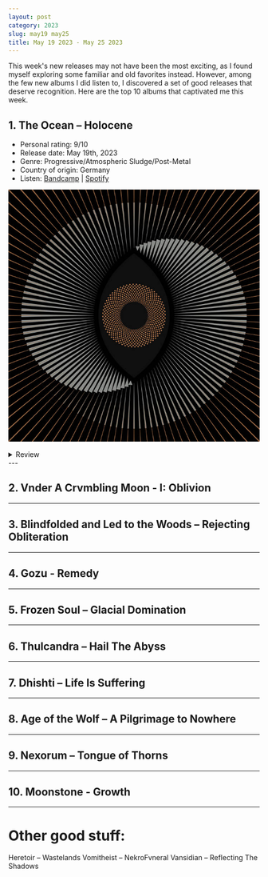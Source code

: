 ```yaml
---
layout: post
category: 2023
slug: may19 may25
title: May 19 2023 - May 25 2023
---
```


This week's new releases may not have been the most exciting, as I found myself exploring some familiar and old favorites instead. 
However, among the few new albums I did listen to, I discovered a set of good releases that deserve recognition. 
Here are the top 10 albums that captivated me this week.

## 1. The Ocean – Holocene

- Personal rating: 9/10
- Release date: May 19th, 2023
- Genre: Progressive/Atmospheric Sludge/Post-Metal
- Country of origin: Germany
- Listen: [Bandcamp](https://theocean.bandcamp.com/album/holocene) | [Spotify](https://open.spotify.com/album/1JS5Xf3DiLfVAb904ZGlyT?si=iqqQy8hxQV2lkWxba0-NGg)

![The Ocean – Holocene](/img/halocene.jpg)

<details>
  <summary>Review</summary>
  <p>
The Ocean is an extraordinary band with an amazing discography. While this particular album starts off with a bit mellower tone, it gradually built up momentum, captivating me completely. I've got addicted to this album very fast, and I personally think it's the band's third best work till date - right after Precambrian and Heliocentric.
  </p>
</details>
---

## 2. Vnder A Crvmbling Moon - I: Oblivion

---

## 3. Blindfolded and Led to the Woods – Rejecting Obliteration

---

## 4. Gozu - Remedy

---

## 5. Frozen Soul – Glacial Domination

---

## 6. Thulcandra – Hail The Abyss

---

## 7. Dhishti – Life Is Suffering

---

## 8. Age of the Wolf – A Pilgrimage to Nowhere

---

## 9. Nexorum – Tongue of Thorns

---

## 10. Moonstone - Growth

---

# Other good stuff:
Heretoir – Wastelands
Vomitheist – NekroFvneral
Vansidian – Reflecting The Shadows

